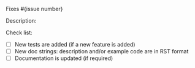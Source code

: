 Fixes #{issue number}

Description:

Check list:

- [ ] New tests are added (if a new feature is added)
- [ ] New doc strings: description and/or example code are in RST format
- [ ] Documentation is updated (if required)
